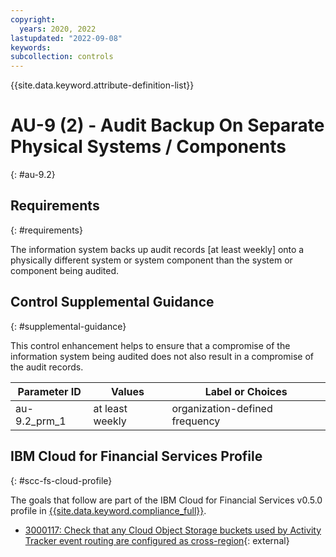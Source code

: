 ```yaml
---
copyright:
  years: 2020, 2022
lastupdated: "2022-09-08"
keywords: 
subcollection: controls
---
```


{{site.data.keyword.attribute-definition-list}}

# AU-9 (2) - Audit Backup On Separate Physical Systems / Components
{: #au-9.2}

## Requirements
{: #requirements}

The information system backs up audit records [at least weekly] onto a physically different system or system component than the system or component being audited.

## Control Supplemental Guidance
{: #supplemental-guidance}

This control enhancement helps to ensure that a compromise of the information system being audited does not also result in a compromise of the audit records.

| Parameter ID | Values | Label or Choices |
|---|---|---|
| au-9.2_prm_1 | at least weekly | organization-defined frequency |


## IBM Cloud for Financial Services Profile
{: #scc-fs-cloud-profile}

The goals that follow are part of the IBM Cloud for Financial Services v0.5.0 profile in [{{site.data.keyword.compliance_full}}](/docs/security-compliance?topic=security-compliance-getting-started).

- [3000117: Check that any Cloud Object Storage buckets used by Activity Tracker event routing are configured as cross-region](https://cloud.ibm.com/security-compliance/goals/3000117?page=profile&profile_id=2799&profile_type=1&profile_name=IBM%20Cloud%20for%20Financial%20Services%20v0.5.0){: external}
